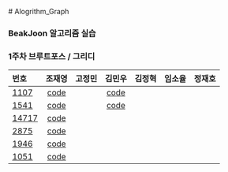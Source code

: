 ﻿﻿# Alogrithm_Graph

### BeakJoon 알고리즘 실습

### 1주차 브루트포스 / 그리디  
|번호|조재영|고정민|김민우|김정혁|임소율|정재호|
|:--|:---:|:---:|:---:|:---:|:---:|:---:|
|[1107](https://www.acmicpc.net/problem/1107)|[code](https://github.com/zojae031/Algorithm/blob/1Week/Zojae031/CodingTest/1107.cpp)||[code](https://github.com/KMinWoo/Alogrithm/blob/minwoo/minwoo/minwoo/minwoo/1107.cpp)|   
|[1541](https://www.acmicpc.net/problem/1541)|[code](https://github.com/zojae031/Algorithm/blob/1Week/Zojae031/CodingTest/1541.cpp)||[code](https://github.com/KMinWoo/Alogrithm/blob/minwoo/minwoo/minwoo/minwoo/1541.cpp)|
|[14717](https://www.acmicpc.net/problem/14717)|[code](https://github.com/zojae031/Algorithm/blob/1Week/Zojae031/CodingTest/14717.cpp)| 
|[2875](https://www.acmicpc.net/problem/2875)|[code](https://github.com/zojae031/Algorithm/blob/1Week/Zojae031/CodingTest/2875.cpp)|
|[1946](https://www.acmicpc.net/problem/1946)|[code](https://github.com/zojae031/Algorithm/blob/1Week/Zojae031/CodingTest/1946.cpp)| 
|[1051](https://www.acmicpc.net/problem/1051)|[code](https://github.com/zojae031/Algorithm/blob/1Week/Zojae031/CodingTest/1051.cpp)|

